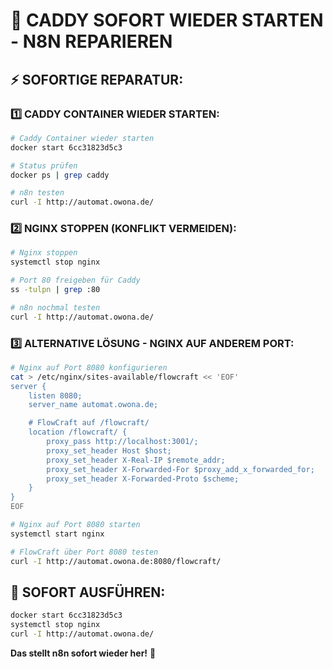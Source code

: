 # 🚨 CADDY SOFORT WIEDER STARTEN - N8N REPARIEREN

## ⚡ **SOFORTIGE REPARATUR:**

### **1️⃣ CADDY CONTAINER WIEDER STARTEN:**
```bash
# Caddy Container wieder starten
docker start 6cc31823d5c3

# Status prüfen
docker ps | grep caddy

# n8n testen
curl -I http://automat.owona.de/
```

### **2️⃣ NGINX STOPPEN (KONFLIKT VERMEIDEN):**
```bash
# Nginx stoppen
systemctl stop nginx

# Port 80 freigeben für Caddy
ss -tulpn | grep :80

# n8n nochmal testen
curl -I http://automat.owona.de/
```

### **3️⃣ ALTERNATIVE LÖSUNG - NGINX AUF ANDEREM PORT:**
```bash
# Nginx auf Port 8080 konfigurieren
cat > /etc/nginx/sites-available/flowcraft << 'EOF'
server {
    listen 8080;
    server_name automat.owona.de;

    # FlowCraft auf /flowcraft/
    location /flowcraft/ {
        proxy_pass http://localhost:3001/;
        proxy_set_header Host $host;
        proxy_set_header X-Real-IP $remote_addr;
        proxy_set_header X-Forwarded-For $proxy_add_x_forwarded_for;
        proxy_set_header X-Forwarded-Proto $scheme;
    }
}
EOF

# Nginx auf Port 8080 starten
systemctl start nginx

# FlowCraft über Port 8080 testen
curl -I http://automat.owona.de:8080/flowcraft/
```

## 🎯 **SOFORT AUSFÜHREN:**
```bash
docker start 6cc31823d5c3
systemctl stop nginx
curl -I http://automat.owona.de/
```

**Das stellt n8n sofort wieder her!** 🚀

